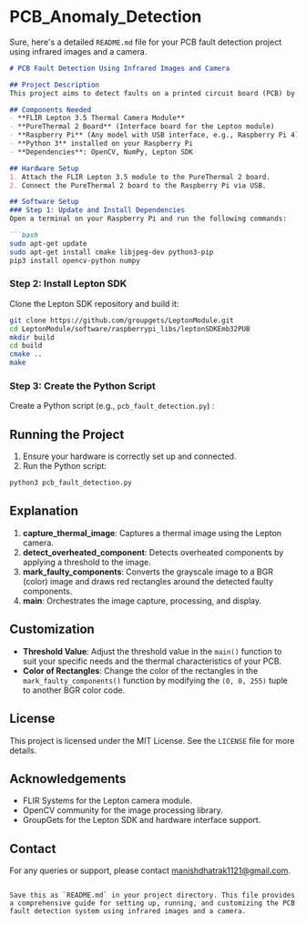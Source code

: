 # PCB_Anomaly_Detection
Sure, here's a detailed `README.md` file for your PCB fault detection project using infrared images and a camera.

```markdown
# PCB Fault Detection Using Infrared Images and Camera

## Project Description
This project aims to detect faults on a printed circuit board (PCB) by using an infrared (IR) camera to capture thermal images. The system identifies overheated components on the PCB by applying image processing techniques and highlights these faulty components with colored rectangles.

## Components Needed
- **FLIR Lepton 3.5 Thermal Camera Module**
- **PureThermal 2 Board** (Interface board for the Lepton module)
- **Raspberry Pi** (Any model with USB interface, e.g., Raspberry Pi 4)
- **Python 3** installed on your Raspberry Pi
- **Dependencies**: OpenCV, NumPy, Lepton SDK

## Hardware Setup
1. Attach the FLIR Lepton 3.5 module to the PureThermal 2 board.
2. Connect the PureThermal 2 board to the Raspberry Pi via USB.

## Software Setup
### Step 1: Update and Install Dependencies
Open a terminal on your Raspberry Pi and run the following commands:

```bash
sudo apt-get update
sudo apt-get install cmake libjpeg-dev python3-pip
pip3 install opencv-python numpy
```

### Step 2: Install Lepton SDK
Clone the Lepton SDK repository and build it:

```bash
git clone https://github.com/groupgets/LeptonModule.git
cd LeptonModule/software/raspberrypi_libs/leptonSDKEmb32PUB
mkdir build
cd build
cmake ..
make
```

### Step 3: Create the Python Script
Create a Python script (e.g., `pcb_fault_detection.py`) :

## Running the Project
1. Ensure your hardware is correctly set up and connected.
2. Run the Python script:

```bash
python3 pcb_fault_detection.py
```

## Explanation
1. **capture_thermal_image**: Captures a thermal image using the Lepton camera.
2. **detect_overheated_component**: Detects overheated components by applying a threshold to the image.
3. **mark_faulty_components**: Converts the grayscale image to a BGR (color) image and draws red rectangles around the detected faulty components.
4. **main**: Orchestrates the image capture, processing, and display.

## Customization
- **Threshold Value**: Adjust the threshold value in the `main()` function to suit your specific needs and the thermal characteristics of your PCB.
- **Color of Rectangles**: Change the color of the rectangles in the `mark_faulty_components()` function by modifying the `(0, 0, 255)` tuple to another BGR color code.

## License
This project is licensed under the MIT License. See the `LICENSE` file for more details.

## Acknowledgements
- FLIR Systems for the Lepton camera module.
- OpenCV community for the image processing library.
- GroupGets for the Lepton SDK and hardware interface support.

## Contact
For any queries or support, please contact manishdhatrak1121@gmail.com.

```

Save this as `README.md` in your project directory. This file provides a comprehensive guide for setting up, running, and customizing the PCB fault detection system using infrared images and a camera.
